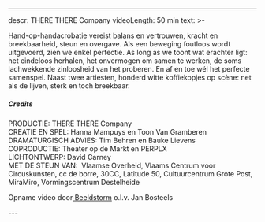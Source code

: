 
---
descr: THERE THERE Company
videoLength: 50 min
text: >-
  <p>Hand-op-handacrobatie vereist balans en vertrouwen, kracht en breekbaarheid, steun en overgave. Als een beweging foutloos wordt uitgevoerd, zien we enkel perfectie. As long as we toont wat erachter ligt: het eindeloos herhalen, het onvermogen om samen te werken, de soms lachwekkende zinloosheid van het proberen. En af en toe wél het perfecte samenspel. Naast twee artiesten, honderd witte koffiekopjes op scène: net als de lijven, sterk en toch breekbaar.</p><h5>Credits</h5><p>PRODUCTIE: THERE THERE Company<br>CREATIE EN SPEL: Hanna Mampuys en Toon Van Gramberen<br>DRAMATURGISCH ADVIES: Tim Behren en Bauke Lievens<br>COPRODUCTIE: Theater op de Markt en PERPLX<br>LICHTONTWERP: David Carney<br>MET DE STEUN VAN: &nbsp;Vlaamse Overheid, Vlaams Centrum voor Circuskunsten, cc de borre, 30CC, Latitude 50, Cultuurcentrum Grote Post, MiraMiro, Vormingscentrum Destelheide</p><p>Opname video door<a href="http://www.beeldstorm.be"> Beeldstorm</a> o.l.v. Jan Bosteels&nbsp;&nbsp;<br></p>
---
